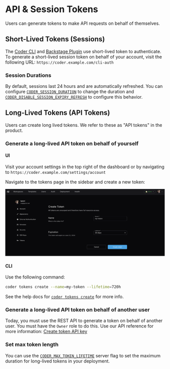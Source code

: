 # API & Session Tokens

Users can generate tokens to make API requests on behalf of themselves.

## Short-Lived Tokens (Sessions)

The [Coder CLI](../../install/cli.md) and [Backstage Plugin](#TODO) use
short-lived token to authenticate. To generate a short-lived session token on
behalf of your account, visit the following URL:
`https://coder.example.com/cli-auth`

### Session Durations

By default, sessions last 24 hours and are automatically refreshed. You can
configure
[`CODER_SESSION_DURATION`](../../reference/cli/server.md#--session-duration) to
change the duration and
[`CODER_DISABLE_SESSION_EXPIRY_REFRESH`](../../reference/cli/server.md#--disable-session-expiry-refresh)
to configure this behavior.

## Long-Lived Tokens (API Tokens)

Users can create long lived tokens. We refer to these as "API tokens" in the
product.

### Generate a long-lived API token on behalf of yourself

<div class="tabs">

#### UI

Visit your account settings in the top right of the dashboard or by navigating
to `https://coder.example.com/settings/account`

Navigate to the tokens page in the sidebar and create a new token:

![Create an API token](../../images/admin/users/create-token.png)

#### CLI

Use the following command:

```sh
coder tokens create --name=my-token --lifetime=720h
```

See the help docs for [`coder tokens create`](../../reference/cli/tokens_create)
for more info.

</div>

### Generate a long-lived API token on behalf of another user

Today, you must use the REST API to generate a token on behalf of another user.
You must have the `Owner` role to do this. Use our API reference for more
information:
[Create token API key](https://coder.com/docs/v2/latest/api/users#create-token-api-key)

### Set max token length

You can use the
[`CODER_MAX_TOKEN_LIFETIME`](https://coder.com/docs/v2/latest/cli/server#--max-token-lifetime)
server flag to set the maximum duration for long-lived tokens in your
deployment.
